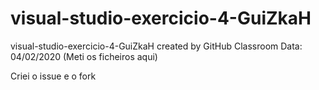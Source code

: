 # visual-studio-exercicio-4-GuiZkaH
visual-studio-exercicio-4-GuiZkaH created by GitHub Classroom
Data: 04/02/2020 (Meti os ficheiros aqui)

Criei o issue e o fork
